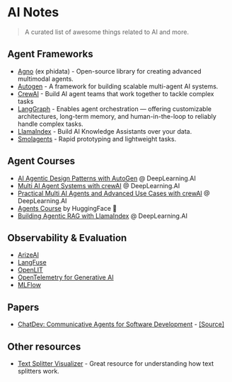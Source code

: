# AI Notes

> A curated list of awesome things related to AI and more.


## Agent Frameworks

- [Agno](https://www.agno.com/) (ex phidata) - Open-source library for creating advanced multimodal agents.
- [Autogen](https://microsoft.github.io/autogen/stable//index.html) - A framework for building scalable multi-agent AI systems.
- [CrewAI](https://www.crewai.com/) - Build AI agent teams that work together to tackle complex tasks
- [LangGraph](https://www.langchain.com/langgraph) - Enables agent orchestration — offering customizable architectures, long-term memory, and human-in-the-loop to reliably handle complex tasks.
- [LlamaIndex](https://www.llamaindex.ai/) - Build AI Knowledge Assistants over your data.
- [Smolagents](https://smolagents.org/) - Rapid prototyping and lightweight tasks.

## Agent Courses

- [AI Agentic Design Patterns with AutoGen](https://www.deeplearning.ai/short-courses/ai-agentic-design-patterns-with-autogen/) @ DeepLearning.AI
- [Multi AI Agent Systems with crewAI](https://www.deeplearning.ai/short-courses/multi-ai-agent-systems-with-crewai/) @ DeepLearning.AI
- [Practical Multi AI Agents and Advanced Use Cases with crewAI](https://www.deeplearning.ai/short-courses/practical-multi-ai-agents-and-advanced-use-cases-with-crewai/) @ DeepLearning.AI
- [Agents Course](https://huggingface.co/learn/agents-course/unit2/langgraph/introduction) by HuggingFace 🤗
- [Building Agentic RAG with LlamaIndex](https://www.deeplearning.ai/short-courses/building-agentic-rag-with-llamaindex/) @ DeepLearning.AI

## Observability & Evaluation

- [ArizeAI](https://arize.com/)
- [LangFuse](https://langfuse.com/)
- [OpenLIT](https://openlit.io/)
- [OpenTelemetry for Generative AI](https://opentelemetry.io/blog/2024/otel-generative-ai/)
- [MLFlow](https://mlflow.org/docs/latest/llms/)

## Papers

- [ChatDev: Communicative Agents for Software Development](https://arxiv.org/abs/2307.07924) - [[Source]](https://github.com/OpenBMB/ChatDev)

## Other resources

- [Text Splitter Visualizer](https://textsplittervisualizer.com/en) - Great resource for understanding how text splitters work.
